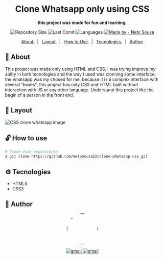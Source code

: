 <h1 align="center">Clone Whatsapp only using CSS </h1>

<p align="center" style="font-weight: bold"> this project was made for fun and learning.</p> 

<p align="center">
  <img alt="Repository Size" src="https://img.shields.io/github/repo-size/netosouza22/clone-whatsapp-css" >
  
  <img alt="Last Comit" src="https://img.shields.io/github/last-commit/netosouza22/clone-whatsapp-css/master" >
  
  <img alt="Languages" src="https://img.shields.io/github/languages/count/netosouza22/clone-whatsapp-css" >
  
  <a href="https://www.linkedin.com/in/netosousa/">
    <img alt="Made by - Neto Sousa" src="https://img.shields.io/badge/Made_By-Neto_Sousa-%230000FF" >
  </a>
</p>

<p align="center">
  <a href="#-about"> About </a>  &nbsp
    | &nbsp
  <a href="#-layout"> Layout </a> &nbsp
    | &nbsp
  <a href="#-use"> How to Use </a>  &nbsp
    | &nbsp
  <a href="#-tecnologies"> Tecnologies </a>&nbsp
    | &nbsp
  <a href="#-author"> Author </a>
</p>


<h2 id="-about">🤷‍ About </h2>
  <p> 
      This project was made only using HTML and CSS, I was trying improve my ablity in both tecnologies and the way I used was clonning some interface, the whatsapp
      was my chosed for me, because it is a complex interface with several "boxes", this project has only CSS and HTML built without interaction with JS or any other       language. Understand this project like the begin of a person in the front end.
  </p>

<h2 id="-layout">🎨 Layout </h2>
<p align="center" style="display: flex; align-itens="flex-start"> 
  <img src="https://github.com/netosouza22/clone-whatsapp-css/blob/master/cloneWhatsappCSS/whatsapp-clone.jpg" alt="CSS clone whatsapp image">
</p>
                                                                                                                        
</div>


<h2 id="-use">🔓 How to use </h2>

```bash
# Clone este repositório
$ git clone https://github.com/netosouza22/clone-whatsapp-css.git
```

<h2 id="-tecnologies">⚙️ Tecnologies </h2>
<ul>
  <li>HTML5</li>
  <li>CSS3</li>
</ul>
<h2 id="-author">🦸 Author </h2>
    <p align="center"> 
      <a href="" >
      <img style="border-radius: 50%;" src="https://avatars.githubusercontent.com/u/63481821?s=400&u=c3af0f4689933e783159263f3c7f8b99fb5909f6&v=4" width="100px;" alt=""/>
    </p>
  <p align="center">
     <a href="mailto:netosouzacp@gmail.com">
       <img src="https://img.shields.io/badge/-Neto%20Sousa-c14438?style=flat-square&logo=Gmail&logoColor=white&link=mailto:netosouzacp@gmail.com" alt="gmail">
    </a> 
     <a href="https://www.linkedin.com/in/netosousa/"> 
       <img src="https://img.shields.io/badge/-Neto%20Sousa-c14438?style=flat-square&color=blue&logo=Linkedin&logoColor=white" alt="gmail"> 
     </a>
   </p>

